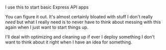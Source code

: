 I use this to start basic Express API apps

You can figure it out. It's almost certainly bloated with stuff I don't really *need* but what I really need is to never have to think about messing with this again when I just want to start things up.

I'll deal with optimizing and cleaning up if ever I deploy something I don't want to think about it right when I have an idea for something.
